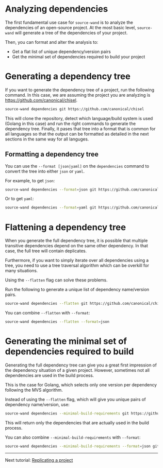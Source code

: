 # Analyzing dependencies
The first fundamental use case for `source-wand` is to analyze the dependencies of an open-source project.
At the most basic level, `source-wand` will generate a tree of the dependencies of your project.

Then, you can format and alter the analysis to:
 - Get a flat list of unique dependency/version pairs
 - Get the minimal set of dependencies required to build your project

# Generating a dependency tree
If you want to generate the dependency tree of a project, run the following command. In this case, we are assuming the project you are analyzing is https://github.com/canonical/chisel.
```bash
source-wand dependencies git https://github.com/canonical/chisel
```

This will clone the repository, detect which language/build system is used (Golang in this case) and run the right commands to generate the dependency tree. Finally, it pases that tree into a format that is common for all languages so that the output can be formatted as detailed in the next sections in the same way for all languges.

## Formatting a dependency tree
You can use the `--format [json|yaml]` on the `dependencies` command to convert the tree into either `json` or `yaml`.

For example, to get `json`:
```bash
source-wand dependencies --format=json git https://github.com/canonical/chisel
```

Or to get `yaml`:
```bash
source-wand dependencies --format=yaml git https://github.com/canonical/chisel
```

# Flattening a dependency tree
When you generate the full dependency tree, it is possible that multiple transitive dependencies depend on the same other dependency. In that case, the full tree will contain deplicates.

Furthermore, if you want to simply iterate over all dependencies using a tree, you need to use a tree traversal algorithm which can be overkill for many situations.

Using the `--flatten` flag can solve these problems.

Run the following to generate a unique list of dependency name/version pairs.
```bash
source-wand dependencies --flatten git https://github.com/canonical/chisel
```

You can combine `--flatten` with `--format`:
```bash
source-wand dependencies --flatten --format=json
```

# Generating the minimal set of dependencies required to build
Generating the full dependency tree can give you a great first impression of the dependency situation of a given project. However, sometimes not all dependencies are used in the build process.

This is the case for Golang, which selects only one version per dependency following the MVS algorithm.

Instead of using the `--flatten` flag, which will give you unique pairs of dependency name/version, use:
```bash
source-wand dependencies --minimal-build-requirements git https://github.com/canonical/chisel
```

This will return only the dependencies that are actually used in the build process.

You can also combine `--minimal-build-requirements` with `--format`:
```bash
source-wand dependencies --minimal-build-requirements --format=json git https://github.com/canonical/chisel
```

---

Next tutorial: [Replicating a project](/source-wand/tutorials/3-replicating-a-project)
